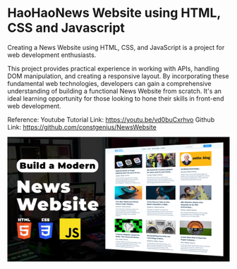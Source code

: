 # HaoHaoNews Website using HTML, CSS and Javascript

Creating a News Website using HTML, CSS, and JavaScript is a project for web development enthusiasts.

This project provides practical experience in working with APIs, handling DOM manipulation, and creating a responsive layout. By incorporating these fundamental web technologies, developers can gain a comprehensive understanding of building a functional News Website from scratch. It's an ideal learning opportunity for those looking to hone their skills in front-end web development.

Reference:
Youtube Tutorial Link: https://youtu.be/vd0buCxrhvo
Github Link: https://github.com/constgenius/NewsWebsite

![News Website](public/images/NewsWebsite.png)

